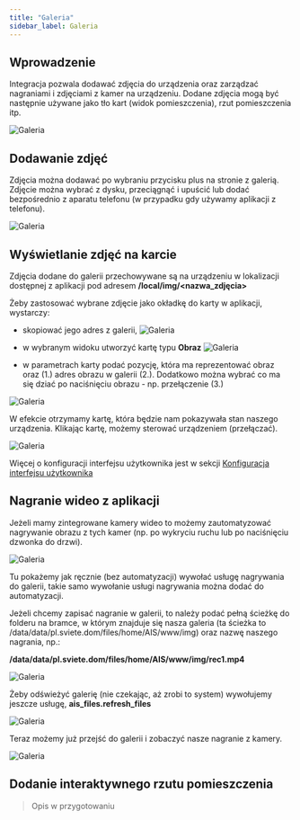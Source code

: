 ```yaml
---
title: "Galeria"
sidebar_label: Galeria
---
```


## Wprowadzenie

Integracja pozwala dodawać zdjęcia do urządzenia oraz zarządzać nagraniami i zdjęciami z kamer na urządzeniu. Dodane zdjęcia mogą być następnie używane jako tło kart (widok pomieszczenia), rzut pomieszczenia itp.

![Galeria](/AIS-docs/img/en/frontend/gallery_1.png)


## Dodawanie zdjęć

Zdjęcia można dodawać po wybraniu przycisku plus na stronie z galerią. Zdjęcie można wybrać z dysku, przeciągnąć i upuścić lub dodać bezpośrednio z aparatu telefonu (w przypadku gdy używamy aplikacji z telefonu).

![Galeria](/AIS-docs/img/en/frontend/gallery_2.png)


## Wyświetlanie zdjęć na karcie

Zdjęcia dodane do galerii przechowywane są na urządzeniu w lokalizacji dostępnej z aplikacji pod adresem **/local/img/<nazwa_zdjęcia>**


Żeby zastosować wybrane zdjęcie jako okładkę do karty w aplikacji, wystarczy:
- skopiować jego adres z galerii,
![Galeria](/AIS-docs/img/en/frontend/gallery_3.png)

- w wybranym widoku utworzyć kartę typu **Obraz**
![Galeria](/AIS-docs/img/en/frontend/gallery_4.png)

- w parametrach karty podać pozycję, która ma reprezentować obraz oraz (1.) adres obrazu w galerii (2.). Dodatkowo można wybrać co ma się dziać po naciśnięciu obrazu - np. przełączenie (3.)

![Galeria](/AIS-docs/img/en/frontend/gallery_5.png)

W efekcie otrzymamy kartę, która będzie nam pokazywała stan naszego urządzenia. Klikając kartę, możemy sterować urządzeniem (przełączać).

![Galeria](/AIS-docs/img/en/frontend/gallery_6.png)

Więcej o konfiguracji interfejsu użytkownika jest w sekcji [Konfiguracja interfejsu użytkownika](http://localhost:3000/AIS-docs/docs/en/next/ais_app_ui_config.html)


## Nagranie wideo z aplikacji

Jeżeli mamy zintegrowane kamery wideo to możemy zautomatyzować nagrywanie obrazu z tych kamer (np. po wykryciu ruchu lub po naciśnięciu dzwonka do drzwi).

![Galeria](/AIS-docs/img/en/frontend/gallery_7.png)

Tu pokażemy jak ręcznie (bez automatyzacji) wywołać usługę nagrywania do galerii, takie samo wywołanie usługi nagrywania można dodać do automatyzacji.

Jeżeli chcemy zapisać nagranie w galerii, to należy podać pełną ścieżkę do folderu na bramce, w którym znajduje się nasza galeria (ta ścieżka to /data/data/pl.sviete.dom/files/home/AIS/www/img) oraz nazwę naszego nagrania, np.:

**/data/data/pl.sviete.dom/files/home/AIS/www/img/rec1.mp4**

![Galeria](/AIS-docs/img/en/frontend/gallery_8.png)

Żeby odświeżyć galerię (nie czekając, aż zrobi to system) wywołujemy jeszcze usługę, **ais_files.refresh_files**

![Galeria](/AIS-docs/img/en/frontend/gallery_9.png)

Teraz możemy już przejść do galerii i zobaczyć nasze nagranie z kamery.

![Galeria](/AIS-docs/img/en/frontend/gallery_10.png)



## Dodanie interaktywnego rzutu pomieszczenia

> Opis w przygotowaniu
